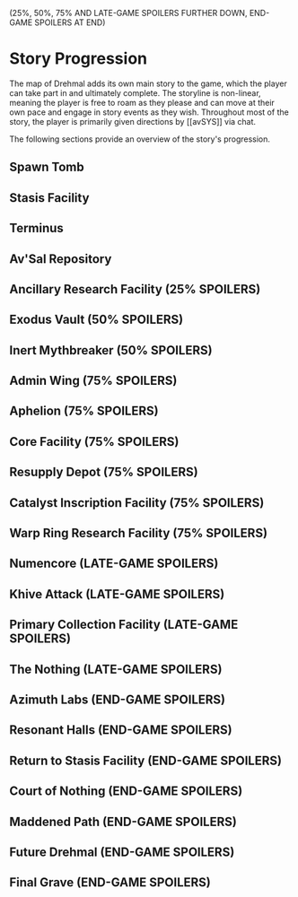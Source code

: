 (25%, 50%, 75% AND LATE-GAME SPOILERS FURTHER DOWN, END-GAME SPOILERS AT END)

# Story Progression

The map of Drehmal adds its own main story to the game, which the player can take part in and ultimately complete. The storyline is non-linear, meaning the player is free to roam as they please and can move at their own pace and engage in story events as they wish. Throughout most of the story, the player is primarily given directions by [[avSYS]] via chat.

The following sections provide an overview of the story's progression.

## Spawn Tomb

## Stasis Facility

## Terminus

## Av'Sal Repository

## Ancillary Research Facility (25% SPOILERS)

## Exodus Vault (50% SPOILERS)

## Inert Mythbreaker (50% SPOILERS)

## Admin Wing (75% SPOILERS)

## Aphelion (75% SPOILERS)

## Core Facility (75% SPOILERS)

## Resupply Depot (75% SPOILERS)

## Catalyst Inscription Facility (75% SPOILERS)

## Warp Ring Research Facility (75% SPOILERS)

## Numencore (LATE-GAME SPOILERS)

## Khive Attack (LATE-GAME SPOILERS)

## Primary Collection Facility (LATE-GAME SPOILERS)

## The Nothing (LATE-GAME SPOILERS)

## Azimuth Labs (END-GAME SPOILERS)

## Resonant Halls (END-GAME SPOILERS)

## Return to Stasis Facility (END-GAME SPOILERS)

## Court of Nothing (END-GAME SPOILERS)

## Maddened Path (END-GAME SPOILERS)

## Future Drehmal (END-GAME SPOILERS)

## Final Grave (END-GAME SPOILERS)


